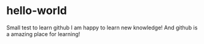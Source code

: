 # hello-world
Small test to learn github
I am happy to learn new knowledge!
And github is a amazing place for learning!
